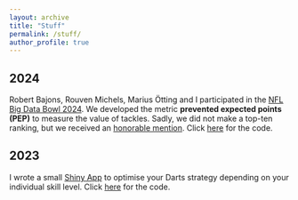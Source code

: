 ```yaml
---
layout: archive
title: "Stuff"
permalink: /stuff/
author_profile: true
---
```


## 2024
Robert Bajons, Rouven Michels, Marius Ötting and I participated in the [NFL Big Data Bowl 2024](https://www.kaggle.com/competitions/nfl-big-data-bowl-2024). We developed the metric **prevented expected points (PEP)** to measure the value of tackles. Sadly, we did not make a top-ten ranking, but we received an [honorable mention](https://x.com/StatsbyLopez/status/1753151459892367574?s=20). Click [here](https://github.com/janoleko/PEP) for the code.

## 2023
I wrote a small [Shiny App](https://janoleko.shinyapps.io/DartsOptimizeR/) to optimise your Darts strategy depending on your individual skill level. Click [here](https://github.com/janoleko/DartsOptimizeR) for the code.
